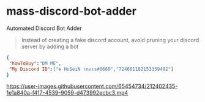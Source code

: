 # mass-discord-bot-adder
Automated Discord Bot Adder
> Instead of creating a fake discord account, avoid pruning your discord server by adding a bot


 ```json
{
  "howToBuy":"DM ME",
  "My Discord ID":["✥ HoSeiN ιnvιѕ#0660","724661182153359482"]
}
```

https://user-images.githubusercontent.com/65454734/212402435-1e1a840a-f417-4539-9059-d473992ecbc3.mp4

